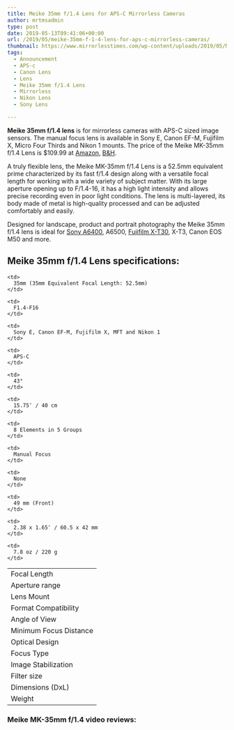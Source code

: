 ```yaml
---
title: Meike 35mm f/1.4 Lens for APS-C Mirrorless Cameras
author: mrtmsadmin
type: post
date: 2019-05-13T09:41:06+00:00
url: /2019/05/meike-35mm-f-1-4-lens-for-aps-c-mirrorless-cameras/
thumbnail: https://www.mirrorlesstimes.com/wp-content/uploads/2019/05/Meike-35mm-f1.4-manual-focus-lens-designed-for-APS-C-mirrorless-cameras.jpg
tags:
  - Announcement
  - APS-c
  - Canon Lens
  - Lens
  - Meike 35mm f/1.4 Lens
  - Mirrorless
  - Nikon Lens
  - Sony Lens

---
```

**Meike 35mm f/1.4 lens** is for mirrorless cameras with APS-C sized image sensors. The manual focus lens is available in Sony E, Canon EF-M, Fujifilm X, Micro Four Thirds and Nikon 1 mounts. The price of the Meike MK-35mm f/1.4 Lens is $109.99 at <a href="https://www.amazon.com/Meike-MK-35mm-Aperture-Mirrorless-Cameras/dp/B07N1LK2FB/?tag=daicamnew-20" data-amzn-asin="B07N1LK2FB">Amazon</a>, <a href="https://www.bhphotovideo.com/c/product/1451878-REG/meike_mk35f1_4e_35mm_f1_4_maual_lens.html/BI/20175/KBID/14249/" target="_blank" rel="noreferrer noopener" aria-label=" (opens in a new tab)">B&H</a>.

A truly flexible lens, the Meike MK-35mm f/1.4 Lens is a 52.5mm equivalent prime characterized by its fast f/1.4 design along with a versatile focal length for working with a wide variety of subject matter. With its large aperture opening up to F/1.4-16, it has a high light intensity and allows precise recording even in poor light conditions. The lens is multi-layered, its body made of metal is high-quality processed and can be adjusted comfortably and easily.

Designed for landscape, product and portrait photography the Meike 35mm f/1.4 lens is ideal for [Sony A6400][1], A6500, [Fujifilm X-T30][2], X-T3, Canon EOS M50 and more.<!--more-->

## Meike 35mm f/1.4 Lens specifications:

<table  class="wp-block-table table table-responsive table-striped table-hover table table-hover" >
  <tr>
    <td>
      Focal Length
    </td>
    
    <td>
      35mm (35mm Equivalent Focal Length: 52.5mm)
    </td>
  </tr>
  
  <tr>
    <td>
      Aperture range
    </td>
    
    <td>
      F1.4-F16
    </td>
  </tr>
  
  <tr>
    <td>
      Lens Mount
    </td>
    
    <td>
      Sony E, Canon EF-M, Fujifilm X, MFT and Nikon 1
    </td>
  </tr>
  
  <tr>
    <td>
      Format Compatibility
    </td>
    
    <td>
      APS-C
    </td>
  </tr>
  
  <tr>
    <td>
      Angle of View
    </td>
    
    <td>
      43°
    </td>
  </tr>
  
  <tr>
    <td>
      Minimum Focus Distance
    </td>
    
    <td>
      15.75″ / 40 cm
    </td>
  </tr>
  
  <tr>
    <td>
      Optical Design
    </td>
    
    <td>
      8 Elements in 5 Groups
    </td>
  </tr>
  
  <tr>
    <td>
      Focus Type
    </td>
    
    <td>
      Manual Focus
    </td>
  </tr>
  
  <tr>
    <td>
      Image Stabilization
    </td>
    
    <td>
      None
    </td>
  </tr>
  
  <tr>
    <td>
      Filter size
    </td>
    
    <td>
      49 mm (Front)
    </td>
  </tr>
  
  <tr>
    <td>
      Dimensions (DxL)
    </td>
    
    <td>
      2.38 x 1.65″ / 60.5 x 42 mm
    </td>
  </tr>
  
  <tr>
    <td>
      Weight
    </td>
    
    <td>
      7.8 oz / 220 g
    </td>
  </tr>
</table>

### Meike MK-35mm f/1.4 video reviews:

 [1]: https://www.mirrorlesstimes.com/tag/sony-a6400/
 [2]: https://www.mirrorlesstimes.com/tag/fujifilm-x-t30/